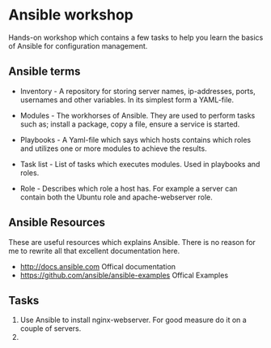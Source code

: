 # Ansible workshop

Hands-on workshop which contains a few tasks to help you learn the basics of Ansible for configuration management.

## Ansible terms
* Inventory - A repository for storing server names, ip-addresses, ports, usernames and other variables. In its simplest form a YAML-file.

*  Modules - The workhorses of Ansible. They are used to perform tasks such as; install a package, copy a file, ensure a service is started.

* Playbooks - A Yaml-file which says which hosts contains which roles and utilizes one or more modules to achieve the results.

* Task list - List of tasks which executes modules. Used in playbooks and roles.

* Role - Describes which role a host has. For example a server can contain both the Ubuntu role and apache-webserver role.


## Ansible Resources

These are useful resources which explains Ansible. There is no reason for me to rewrite all that excellent documentation here.

* http://docs.ansible.com Offical documentation
* https://github.com/ansible/ansible-examples Offical Examples

## Tasks

1. Use Ansible to install nginx-webserver. For good measure do it on a couple of servers.
2. 
